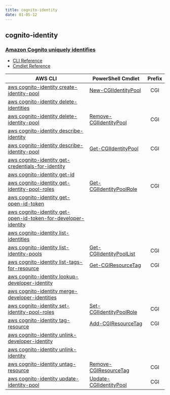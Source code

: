 ```yaml
---
title: cognito-identity
date: 01-05-12
---
```


## cognito-identity

### [Amazon Cognito uniquely identifies](https://aws.amazon.com/cognito/)

* [CLI Reference](https://docs.aws.amazon.com/cli/latest/reference/cognito-identity/index.html)
* [Cmdlet Reference](https://docs.aws.amazon.com/powershell/latest/reference/items/Amazon_Cognito_Identity_cmdlets.html)

|AWS CLI|PowerShell Cmdlet|Prefix|
|----|----|:--:|
|[aws cognito-identity create-identity-pool](https://docs.aws.amazon.com/cli/latest/reference/cognito-identity/create-identity-pool.html)|[New-CGIIdentityPool](https://docs.aws.amazon.com/powershell/latest/reference/items/New-CGIIdentityPool.html)|CGI|
|[aws cognito-identity delete-identities](https://docs.aws.amazon.com/cli/latest/reference/cognito-identity/delete-identities.html)|||
|[aws cognito-identity delete-identity-pool](https://docs.aws.amazon.com/cli/latest/reference/cognito-identity/delete-identity-pool.html)|[Remove-CGIIdentityPool](https://docs.aws.amazon.com/powershell/latest/reference/items/Remove-CGIIdentityPool.html)|CGI|
|[aws cognito-identity describe-identity](https://docs.aws.amazon.com/cli/latest/reference/cognito-identity/describe-identity.html)|||
|[aws cognito-identity describe-identity-pool](https://docs.aws.amazon.com/cli/latest/reference/cognito-identity/describe-identity-pool.html)|[Get-CGIIdentityPool](https://docs.aws.amazon.com/powershell/latest/reference/items/Get-CGIIdentityPool.html)|CGI|
|[aws cognito-identity get-credentials-for-identity](https://docs.aws.amazon.com/cli/latest/reference/cognito-identity/get-credentials-for-identity.html)|||
|[aws cognito-identity get-id](https://docs.aws.amazon.com/cli/latest/reference/cognito-identity/get-id.html)|||
|[aws cognito-identity get-identity-pool-roles](https://docs.aws.amazon.com/cli/latest/reference/cognito-identity/get-identity-pool-roles.html)|[Get-CGIIdentityPoolRole](https://docs.aws.amazon.com/powershell/latest/reference/items/Get-CGIIdentityPoolRole.html)|CGI|
|[aws cognito-identity get-open-id-token](https://docs.aws.amazon.com/cli/latest/reference/cognito-identity/get-open-id-token.html)|||
|[aws cognito-identity get-open-id-token-for-developer-identity](https://docs.aws.amazon.com/cli/latest/reference/cognito-identity/get-open-id-token-for-developer-identity.html)|||
|[aws cognito-identity list-identities](https://docs.aws.amazon.com/cli/latest/reference/cognito-identity/list-identities.html)|||
|[aws cognito-identity list-identity-pools](https://docs.aws.amazon.com/cli/latest/reference/cognito-identity/list-identity-pools.html)|[Get-CGIIdentityPoolList](https://docs.aws.amazon.com/powershell/latest/reference/items/Get-CGIIdentityPoolList.html)|CGI|
|[aws cognito-identity list-tags-for-resource](https://docs.aws.amazon.com/cli/latest/reference/cognito-identity/list-tags-for-resource.html)|[Get-CGIResourceTag](https://docs.aws.amazon.com/powershell/latest/reference/items/Get-CGIResourceTag.html)|CGI|
|[aws cognito-identity lookup-developer-identity](https://docs.aws.amazon.com/cli/latest/reference/cognito-identity/lookup-developer-identity.html)|||
|[aws cognito-identity merge-developer-identities](https://docs.aws.amazon.com/cli/latest/reference/cognito-identity/merge-developer-identities.html)|||
|[aws cognito-identity set-identity-pool-roles](https://docs.aws.amazon.com/cli/latest/reference/cognito-identity/set-identity-pool-roles.html)|[Set-CGIIdentityPoolRole](https://docs.aws.amazon.com/powershell/latest/reference/items/Set-CGIIdentityPoolRole.html)|CGI|
|[aws cognito-identity tag-resource](https://docs.aws.amazon.com/cli/latest/reference/cognito-identity/tag-resource.html)|[Add-CGIResourceTag](https://docs.aws.amazon.com/powershell/latest/reference/items/Add-CGIResourceTag.html)|CGI|
|[aws cognito-identity unlink-developer-identity](https://docs.aws.amazon.com/cli/latest/reference/cognito-identity/unlink-developer-identity.html)|||
|[aws cognito-identity unlink-identity](https://docs.aws.amazon.com/cli/latest/reference/cognito-identity/unlink-identity.html)|||
|[aws cognito-identity untag-resource](https://docs.aws.amazon.com/cli/latest/reference/cognito-identity/untag-resource.html)|[Remove-CGIResourceTag](https://docs.aws.amazon.com/powershell/latest/reference/items/Remove-CGIResourceTag.html)|CGI|
|[aws cognito-identity update-identity-pool](https://docs.aws.amazon.com/cli/latest/reference/cognito-identity/update-identity-pool.html)|[Update-CGIIdentityPool](https://docs.aws.amazon.com/powershell/latest/reference/items/Update-CGIIdentityPool.html)|CGI|

